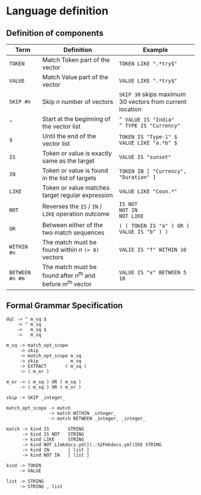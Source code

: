 # Language definition 

## Definition of components
| Term            | Definition                                                                        | Example                                                  |
|-----------------|-----------------------------------------------------------------------------------|----------------------------------------------------------|
| `TOKEN`         | Match Token part of the vector                                                    | `TOKEN LIKE ".*try$"`                                    |
| `VALUE`         | Match Value part of the vector                                                    | `VALUE LIKE ".*try$"`                                    |
| `SKIP #n`       | Skip _n_ number of vectors                                                        | `SKIP 30` skips maximum 30 vectors from current location |
| `^`             | Start at the beginning of the vector list                                         | `^ VALUE IS "India"`<br>`^ TYPE IS "Currency"`           |
| `$`             | Until the end of the vector list                                                  | `TOKEN IS "Type-1" $`<br>`VALUE LIKE "a.*b" $`           |
| `IS`            | Token or value is exactly same as the target                                      | `VALUE IS "sunset"`                                      |
| `IN`            | Token or value is found in the list of targets                                    | `TOKEN IN [ "Currency", "Duration" ]`                    |
| `LIKE`          | Token or value matches target regular expression                                  | `VALUE LIKE "Coun.*"`                                    |
| `NOT`           | Reverses the `IS` / `IN` / `LIKE` operation outcome                               | `IS NOT`<br>`NOT IN`<br>`NOT LIKE`                       |
| `OR`            | Between either of the two match sequences                                         | `( ( TOKEN IS "a" ) OR ( VALUE IS "b" ) )`               |
| `WITHIN #n`     | The match must be found within _n_ `(> 0)` vectors                                | `VALIE IS "f" WITHIN 10`                                 |
| `BETWEEN #n #m` | The match must be found after _n_<sup>th</sup> and before _m_<sup>th</sup> vector | `VALUE IS "x" BETWEEN 5 10`                              |


## Formal Grammar Specification
```
dql -> ^ m_sq $
    -> ^ m_sq
    ->   m_sq $
    ->   m_sq

m_sq -> match_opt_scope
     -> skip
     -> match_opt_scope m_sq
     -> skip            m_sq
     -> EXTRACT       ( m_sq )
     -> ( m_or )

m_or -> ( m_sq ) OR ( m_sq )
     -> ( m_sq ) OR ( m_or )

skip -> SKIP _integer_

match_opt_scope -> match
                -> match WITHIN _integer_
                -> match BETWEEN _integer_ _integer_

match -> kind IS       STRING
      -> kind IS NOT   STRING
      -> kind LIKE     STRING
      -> kind NOT L[mkdocs.yml](..%2Fmkdocs.yml)IKE STRING
      -> kind IN       [ list ]
      -> kind NOT IN   [ list ]

kind -> TOKEN
     -> VALUE

list -> STRING
     -> STRING , list
```